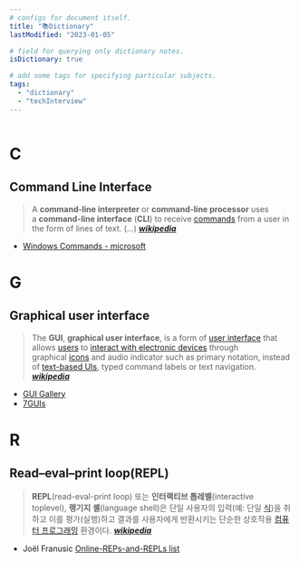 ```yaml
---
# configs for document itself.
title: "📚Dictionary"
lastModified: "2023-01-05"

# field for querying only dictionary notes.
isDictionary: true

# add some tags for specifying particular subjects.
tags:
  - "dictionary"
  - "techInterview"
---
```

```toc
```
# C
## Command Line Interface
> A **command-line interpreter** or **command-line processor** uses a **command-line interface** (**CLI**) to receive [commands](https://en.wikipedia.org/wiki/Command_(computing) "Command (computing)") from a user in the form of lines of text. (...) **_[wikipedia](https://en.wikipedia.org/wiki/Command-line_interface)_**
- [Windows Commands - microsoft](https://learn.microsoft.com/en-us/windows-server/administration/windows-commands/windows-commands)

# G
## Graphical user interface
> The **GUI**, **graphical user interface**, is a form of [user interface](https://en.wikipedia.org/wiki/User_interface "User interface") that allows [users](https://en.wikipedia.org/wiki/User_(computing) "User (computing)") to [interact with electronic devices](https://en.wikipedia.org/wiki/Human%E2%80%93computer_interaction "Human–computer interaction") through graphical [icons](https://en.wikipedia.org/wiki/Icon_(computing) "Icon (computing)") and audio indicator such as primary notation, instead of [text-based UIs](https://en.wikipedia.org/wiki/Text-based_user_interface "Text-based user interface"), typed command labels or text navigation. **_[wikipedia](https://en.wikipedia.org/wiki/Graphical_user_interface)_**
- [GUI Gallery](http://toastytech.com/guis/index.html)
- [7GUIs](https://eugenkiss.github.io/7guis/)

# R
## Read–eval–print loop(REPL)
> **REPL**(read-eval-print loop) 또는 **인터랙티브 톱레벨**(interactive toplevel), **랭기지 셸**(language shell)은 단일 사용자의 입력(예: 단일 [식](https://ko.wikipedia.org/wiki/%EC%8B%9D_(%ED%94%84%EB%A1%9C%EA%B7%B8%EB%9E%98%EB%B0%8D) "식 (프로그래밍)"))을 취하고 이를 평가(실행)하고 결과를 사용자에게 반환시키는 단순한 상호작용 [컴퓨터 프로그래밍](https://ko.wikipedia.org/wiki/%EC%BB%B4%ED%93%A8%ED%84%B0_%ED%94%84%EB%A1%9C%EA%B7%B8%EB%9E%98%EB%B0%8D "컴퓨터 프로그래밍") 환경이다. **_[wikipedia](https://en.wikipedia.org/wiki/Read%E2%80%93eval%E2%80%93print_loop)_**
- Joël Franusic [Online-REPs-and-REPLs list](http://joel.franusic.com/Online-REPs-and-REPLs)